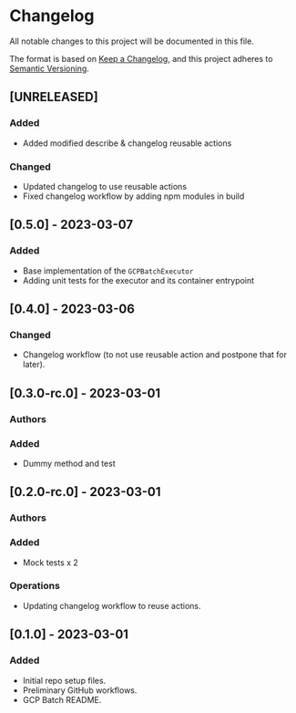 # Changelog

All notable changes to this project will be documented in this file.

The format is based on [Keep a Changelog](https://keepachangelog.com/en/1.0.0/),
and this project adheres to [Semantic Versioning](https://semver.org/spec/v2.0.0.html).

## [UNRELEASED]

### Added

- Added modified describe & changelog reusable actions

### Changed

- Updated changelog to use reusable actions
- Fixed changelog workflow by adding npm modules in build

## [0.5.0] - 2023-03-07

### Added

- Base implementation of the `GCPBatchExecutor`
- Adding unit tests for the executor and its container entrypoint

## [0.4.0] - 2023-03-06

### Changed

- Changelog workflow (to not use reusable action and postpone that for later).

## [0.3.0-rc.0] - 2023-03-01

### Authors



### Added

- Dummy method and test

## [0.2.0-rc.0] - 2023-03-01

### Authors



### Added

- Mock tests x 2

### Operations

- Updating changelog workflow to reuse actions.

## [0.1.0] - 2023-03-01


### Added

- Initial repo setup files.
- Preliminary GitHub workflows.
- GCP Batch README.
